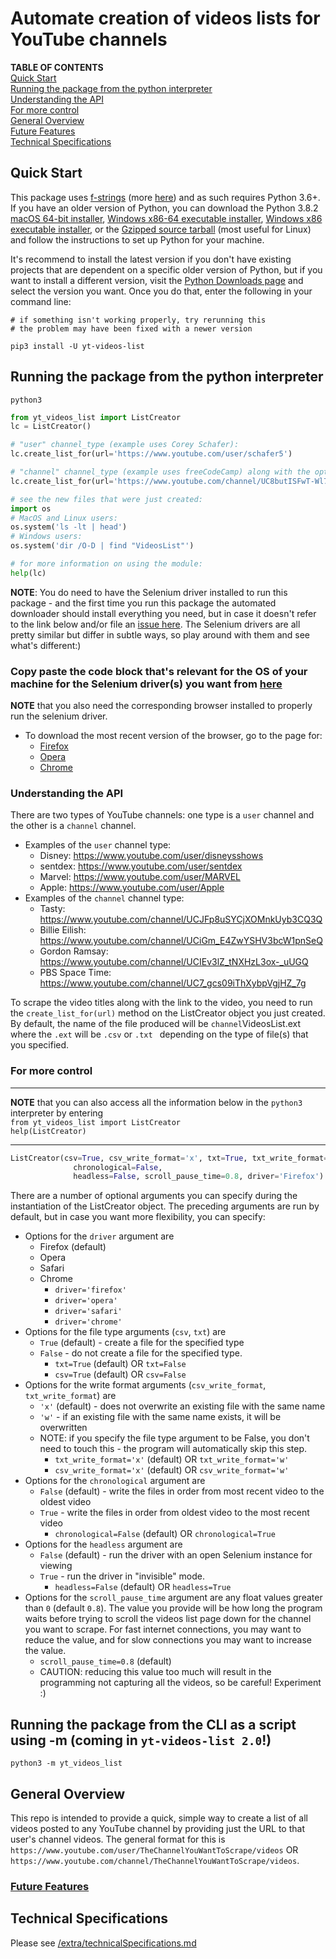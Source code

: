 # Automate creation of videos lists for YouTube channels
**TABLE OF CONTENTS**
<br>[Quick Start](./README.md#Quick-Start)
<br>[Running the package from the python interpreter](./README.md#Running-the-package-from-the-python-interpreter)
<br>[Understanding the API](./README.md#Understanding-the-API)
<br>[For more control](./README.md#For-more-control)
<br>[General Overview](./README.md#General-Overview)
<br>[Future Features](./README.md#Future-Features)
<br>[Technical Specifications](./README.md#Technical-Specifications)

## Quick Start
This package uses [f-strings](https://cito.github.io/blog/f-strings/) (more [here](https://realpython.com/python-f-strings/)) and as such requires Python 3.6+. If you have an older version of Python, you can download the Python 3.8.2 [macOS 64-bit installer](https://www.python.org/ftp/python/3.8.2/python-3.8.2-macosx10.9.pkg), [Windows x86-64 executable installer](https://www.python.org/ftp/python/3.8.2/python-3.8.2-amd64.exe), [Windows x86 executable installer](https://www.python.org/ftp/python/3.8.2/python-3.8.2.exe), or the [Gzipped source tarball](https://www.python.org/ftp/python/3.8.2/Python-3.8.2.tgz) (most useful for Linux) and follow the instructions to set up Python for your machine.

It's recommend to install the latest version if you don't have existing projects that are dependent on a specific older version of Python, but if you want to install a different version, visit the [Python Downloads page](https://www.python.org/downloads/) and select the version you want. Once you do that, enter the following in your command line:
```shell
# if something isn't working properly, try rerunning this
# the problem may have been fixed with a newer version

pip3 install -U yt-videos-list
```


## Running the package from the python interpreter
```shell
python3
```
```python
from yt_videos_list import ListCreator
lc = ListCreator()

# "user" channel_type (example uses Corey Schafer):
lc.create_list_for(url='https://www.youtube.com/user/schafer5')

# "channel" channel_type (example uses freeCodeCamp) along with the optional file_name argument:
lc.create_list_for(url='https://www.youtube.com/channel/UC8butISFwT-Wl7EV0hUK0BQ', file_name='freeCodeCamp_orgVideosList')

# see the new files that were just created:
import os
# MacOS and Linux users:
os.system('ls -lt | head')
# Windows users:
os.system('dir /O-D | find "VideosList"')

# for more information on using the module:
help(lc)
```
**NOTE**: You do need to have the Selenium driver installed to run this package - and the first time you run this package the automated downloader should install everything you need, but in case it doesn't refer to the link below and/or file an [issue here](https://github.com/Shail-Shouryya/yt_videos_list/issues). The Selenium drivers are all pretty similar but differ in subtle ways, so play around with them and see what's different:)
### Copy paste the code block that's relevant for the OS of your machine for the Selenium driver(s) you want from **[here](https://github.com/Shail-Shouryya/yt_videos_list/blob/master/extra/README.md)**
**NOTE** that you also need the corresponding browser installed to properly run the selenium driver.
- To download the most recent version of the browser, go to the page for:
  - [Firefox](https://www.mozilla.org/en-US/firefox/new/)
  - [Opera](https://www.opera.com/)
  - [Chrome](https://www.google.com/chrome/)

### Understanding the API
There are two types of YouTube channels: one type is a `user` channel and the other is a `channel` channel.
- Examples of the `user` channel type:
  - Disney: https://www.youtube.com/user/disneysshows
  - sentdex: https://www.youtube.com/user/sentdex
  - Marvel: https://www.youtube.com/user/MARVEL
  - Apple: https://www.youtube.com/user/Apple
- Examples of the `channel` channel type:
  - Tasty: https://www.youtube.com/channel/UCJFp8uSYCjXOMnkUyb3CQ3Q
  - Billie Eilish: https://www.youtube.com/channel/UCiGm_E4ZwYSHV3bcW1pnSeQ
  - Gordon Ramsay: https://www.youtube.com/channel/UCIEv3lZ_tNXHzL3ox-_uUGQ
  - PBS Space Time: https://www.youtube.com/channel/UC7_gcs09iThXybpVgjHZ_7g

To scrape the video titles along with the link to the video, you need to run the `create_list_for(url)` method on the ListCreator object you just created. By default, the name of the file produced will be `channel`VideosList.ext where the `.ext` will be `.csv` or `.txt ` depending on the type of file(s) that you specified.

### For more control
---
**NOTE** that you can also access all the information below in the `python3` interpreter by entering
<br>`from yt_videos_list import ListCreator`
<br>`help(ListCreator)`

---
```python
ListCreator(csv=True, csv_write_format='x', txt=True, txt_write_format='x',
              chronological=False,
              headless=False, scroll_pause_time=0.8, driver='Firefox')
```
There are a number of optional arguments you can specify during the instantiation of the ListCreator object. The preceding arguments are run by default, but in case you want more flexibility, you can specify:

- Options for the `driver` argument are
  - Firefox (default)
  - Opera
  - Safari
  - Chrome
    - `driver='firefox'`
    - `driver='opera'`
    - `driver='safari'`
    - `driver='chrome'`
- Options for the file type arguments (`csv`, `txt`) are
  - `True` (default) - create a file for the specified type
  - `False` - do not create a file for the specified type.
    - `txt=True`  (default) OR `txt=False`
    - `csv=True`  (default) OR `csv=False`
- Options for the write format arguments (`csv_write_format`, `txt_write_format`) are
  - `'x'` (default) - does not overwrite an existing file with the same name
  - `'w'` - if an existing file with the same name exists, it will be overwritten
  - NOTE: if you specify the file type argument to be False, you don't need to touch this - the program will automatically skip this step.
    - `txt_write_format='x'`  (default) OR `txt_write_format='w'`
    - `csv_write_format='x'`  (default) OR `csv_write_format='w'`
- Options for the `chronological` argument are
  - `False` (default) - write the files in order from most recent video to the oldest video
  - `True` - write the files in order from oldest video to the most recent video
    - `chronological=False` (default) OR `chronological=True`
- Options for the `headless` argument are
  - `False` (default) - run the driver with an open Selenium instance for viewing
  - `True` - run the driver in "invisible" mode.
    - `headless=False` (default) OR `headless=True`
- Options for the `scroll_pause_time` argument are any float values greater than `0` (default `0.8`). The value you provide will be how long the program waits before trying to scroll the videos list page down for the channel you want to scrape. For fast internet connections, you may want to reduce the value, and for slow connections you may want to increase the value.
  - `scroll_pause_time=0.8` (default)
  - CAUTION: reducing this value too much will result in the programming not capturing all the videos, so be careful! Experiment :)

## Running the package from the CLI as a script using -m (coming in `yt-videos-list 2.0`!)
```shell
python3 -m yt_videos_list
```

## General Overview
This repo is intended to provide a quick, simple way to create a list of all videos posted to any YouTube channel by providing just the URL to that user's channel videos. The general format for this is
`https://www.youtube.com/user/TheChannelYouWantToScrape/videos`
OR
`https://www.youtube.com/channel/TheChannelYouWantToScrape/videos`.

### [Future Features](https://github.com/Shail-Shouryya/yt_videos_list/blob/master/extra/futureFeatures.md)

## Technical Specifications
Please see [/extra/technicalSpecifications.md](https://github.com/Shail-Shouryya/yt_videos_list/blob/master/extra/technicalSpecifications.md)
